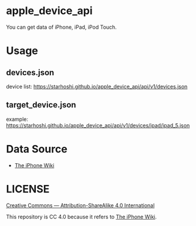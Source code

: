 # apple_device_api

You can get data of iPhone, iPad, iPod Touch.

# Usage

## devices.json

device list: [https://starhoshi\.github\.io/apple\_device\_api/api/v1/devices\.json](https://starhoshi.github.io/apple_device_api/api/v1/devices.json)

## target_device.json

example: [https://starhoshi\.github\.io/apple\_device\_api/api/v1/devices/ipad/ipad\_5\.json](https://starhoshi.github.io/apple_device_api/api/v1/devices/ipad/ipad_5.json)

# Data Source

* [The iPhone Wiki](https://www.theiphonewiki.com/wiki/Main_Page)

# LICENSE

[Creative Commons — Attribution\-ShareAlike 4\.0 International](https://creativecommons.org/licenses/by-sa/4.0/)

This repository is CC 4.0 because it refers to [The iPhone Wiki](https://www.theiphonewiki.com/wiki/The_iPhone_Wiki:About).



